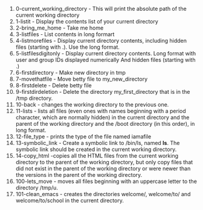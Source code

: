 1. 0-current_working_directory - This will print the absolute path of the current working directory
2. 1-listit - Display the contents list of your current directory
3. 2-bring_me_home - Take me home
4. 3-listfiles - List contents in long formart
5. 4-listmorefiles - Display current directory contents, including hidden files (starting with .). Use the long format.
6. 5-listfilesdigitonly - Display current directory contents.
Long format
with user and group IDs displayed numerically
And hidden files (starting with .)
7. 6-firstdirectory - Make new directory in tmp
8. 7-movethatfile - Move betty file to my_new_directory
9. 8-firstdelete - Delete betty file
10. 9-firstdirdeletion - Delete the directory my_first_directory that is in the /tmp directory.
11. 10-back - changes the working directory to the previous one.
12. 11-lists - lists all files (even ones with names beginning with a period character, which are normally hidden) in the current directory and the parent of the working directory and the /boot directory (in this order), in long format.
13. 12-file_type - prints the type of the file named iamafile
14. 13-symbolic_link - Create a symbolic link to /bin/ls, named __ls__. The symbolic link should be created in the current working directory.
15. 14-copy_html -copies all the HTML files from the current working directory to the parent of the working directory, but only copy files that did not exist in the parent of the working directory or were newer than the versions in the parent of the working directory.
16. 100-lets_move - moves all files beginning with an uppercase letter to the directory /tmp/u.
17. 101-clean_emacs - creates the directories welcome/, welcome/to/ and welcome/to/school in the current directory. 
